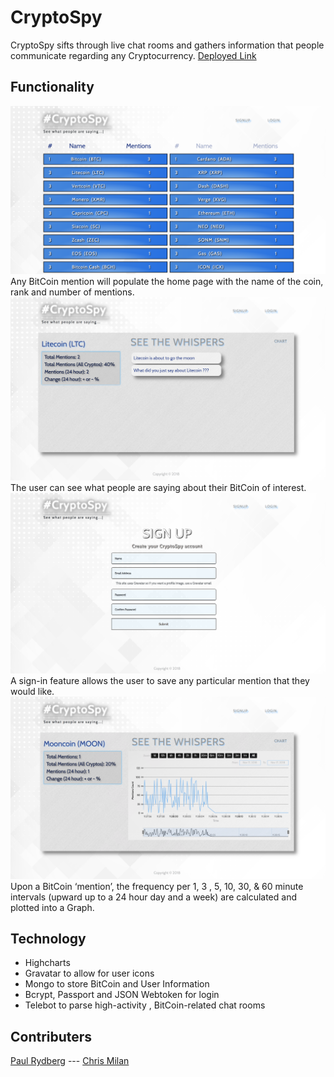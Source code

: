 # CryptoSpy

CryptoSpy sifts through live chat rooms and gathers information that people communicate regarding any Cryptocurrency.
[Deployed Link](https://infinite-hollows-76241.herokuapp.com/)

## Functionality

![CryptoSpy-Home](https://raw.githubusercontent.com/chris-milan/Main-Portfolio/master/assets/images/CryptoSpy-Home.png)
Any BitCoin mention will populate the home page with the name of the coin, rank and number of mentions.
![CryptoSpy-Home](https://raw.githubusercontent.com/chris-milan/Main-Portfolio/master/assets/images/CryptoSpy-Whispers.png)
The user can see what people are saying about their BitCoin of interest.
![CryptoSpy-Home](https://raw.githubusercontent.com/chris-milan/Main-Portfolio/master/assets/images/CryptoSpy-SignUp.png)
A sign-in feature allows the user to save any particular mention that they would like.
![CryptoSpy-Home](https://raw.githubusercontent.com/chris-milan/Main-Portfolio/master/assets/images/CryptoSpy-Chart.png)
Upon a BitCoin ‘mention’, the frequency per 1, 3 , 5, 10, 30, & 60 minute intervals (upward up to a 24 hour day and a week) are calculated and plotted into a Graph.

## Technology

- Highcharts
- Gravatar to allow for user icons
- Mongo to store BitCoin and User Information
- Bcrypt, Passport and JSON Webtoken for login
- Telebot to parse high-activity , BitCoin-related chat rooms

## Contributers

[Paul Rydberg](https://github.com/paulrydberg) --- [Chris Milan](https://github.com/chris-milan)
